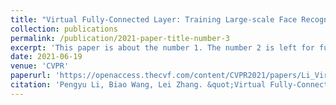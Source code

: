 ```yaml
---
title: "Virtual Fully-Connected Layer: Training Large-scale Face Recognition Dataset with Limited Computational Resources"
collection: publications
permalink: /publication/2021-paper-title-number-3
excerpt: 'This paper is about the number 1. The number 2 is left for future work.'
date: 2021-06-19
venue: 'CVPR'
paperurl: 'https://openaccess.thecvf.com/content/CVPR2021/papers/Li_Virtual_Fully-Connected_Layer_Training_a_Large-Scale_Face_Recognition_Dataset_With_CVPR_2021_paper.pdf'
citation: 'Pengyu Li, Biao Wang, Lei Zhang. &quot;Virtual Fully-Connected Layer: Training Large-scale Face Recognition Dataset with Limited Computational Resources. &quot; <i>CVPR</i>. 2021.'
---
```

